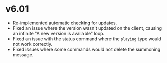 # v6.01
- Re-implemented automatic checking for updates.
- Fixed an issue where the version wasn't updated on the client, causing an infinite "A new version is available" loop.
- Fixed an issue with the status command where the `playing` type would not work correctly.
- Fixed issues where some commands would not delete the summoning message.
